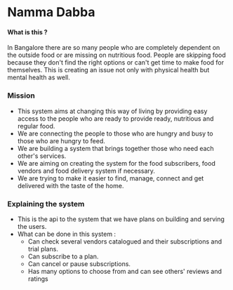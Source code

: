 # Namma Dabba

#### What is this ?
In Bangalore there are so many people who are completely dependent on the outside food or are missing on nutritious food. People are skipping food because they don't find the right options or can't get time to make food for themselves. This is creating an issue not only with physical health but mental health as well.

### Mission
- This system aims at changing this way of living by providing easy access to the people who are ready to provide ready, nutritious and regular food. 
- We are connecting the people to those who are hungry and busy to those who are hungry to feed.
- We are building a system that brings together those who need each other's services.
- We are aiming on creating the system for the food subscribers, food vendors and food delivery system if necessary.
- We are trying to make it easier to find, manage, connect and get delivered with the taste of the home.

### Explaining the system
- This is the api to the system that we have plans on building and serving the users.
- What can be done in this system : 
    - Can check several vendors catalogued and their subscriptions and trial plans.
    - Can subscribe to a plan.
    - Can cancel or pause subscriptions.
    - Has many options to choose from and can see others' reviews and ratings